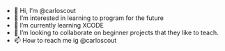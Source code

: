 - 👋 Hi, I’m @carloscout
- 👀 I’m interested in learning to program for the future
- 🌱 I’m currently learning XCODE
- 💞️ I’m looking to collaborate on beginner projects that they like to teach.
- 📫 How to reach me ig @carloscout

<!---
carloscout/carloscout is a ✨ special ✨ repository because its `README.md` (this file) appears on your GitHub profile.
You can click the Preview link to take a look at your changes.
--->
